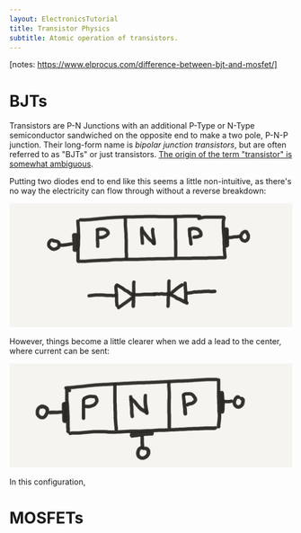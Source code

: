 ```yaml
---
layout: ElectronicsTutorial
title: Transistor Physics
subtitle: Atomic operation of transistors.
---
```


[notes: https://www.elprocus.com/difference-between-bjt-and-mosfet/]

# BJTs

Transistors are P-N Junctions with an additional P-Type or N-Type semiconductor sandwiched on the opposite end to make a two pole, P-N-P junction. Their long-form name is _bipolar junction transistors_, but are often referred to as "BJTs" or just transistors. [The origin of the term "transistor" is somewhat ambiguous](https://en.wikipedia.org/wiki/History_of_the_transistor#Origin_of_the_term).

Putting two diodes end to end like this seems a little non-intuitive, as there's no way the electricity can flow through without a reverse breakdown:

![](../Sketches/PNP_No_Base.png)

However, things become a little clearer when we add a lead to the center, where current can be sent:

![](../Sketches/PNP_w_Base.png)

In this configuration, 

# MOSFETs